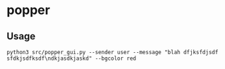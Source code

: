 # popper

## Usage
```
python3 src/popper_gui.py --sender user --message "blah dfjksfdjsdf sfdkjsdfksdf\ndkjasdkjaskd" --bgcolor red
```
